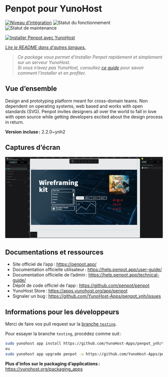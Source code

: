 <!--
Nota bene : ce README est automatiquement généré par <https://github.com/YunoHost/apps/tree/master/tools/readme_generator>
Il NE doit PAS être modifié à la main.
-->

# Penpot pour YunoHost

[![Niveau d’intégration](https://dash.yunohost.org/integration/penpot.svg)](https://ci-apps.yunohost.org/ci/apps/penpot/) ![Statut du fonctionnement](https://ci-apps.yunohost.org/ci/badges/penpot.status.svg) ![Statut de maintenance](https://ci-apps.yunohost.org/ci/badges/penpot.maintain.svg)

[![Installer Penpot avec YunoHost](https://install-app.yunohost.org/install-with-yunohost.svg)](https://install-app.yunohost.org/?app=penpot)

*[Lire le README dans d'autres langues.](./ALL_README.md)*

> *Ce package vous permet d’installer Penpot rapidement et simplement sur un serveur YunoHost.*  
> *Si vous n’avez pas YunoHost, consultez [ce guide](https://yunohost.org/install) pour savoir comment l’installer et en profiter.*

## Vue d’ensemble

Design and prototyping platform meant for cross-domain teams. Non dependent on operating systems, web based and works with open standards (SVG). Penpot invites designers all over the world to fall in love with open source while getting developers excited about the design process in return.

**Version incluse :** 2.2.0~ynh2

## Captures d’écran

![Capture d’écran de Penpot](./doc/screenshots/penpot.png)

## Documentations et ressources

- Site officiel de l’app : <https://penpot.app/>
- Documentation officielle utilisateur : <https://help.penpot.app/user-guide/>
- Documentation officielle de l’admin : <https://help.penpot.app/technical-guide/>
- Dépôt de code officiel de l’app : <https://github.com/penpot/penpot>
- YunoHost Store : <https://apps.yunohost.org/app/penpot>
- Signaler un bug : <https://github.com/YunoHost-Apps/penpot_ynh/issues>

## Informations pour les développeurs

Merci de faire vos pull request sur la [branche `testing`](https://github.com/YunoHost-Apps/penpot_ynh/tree/testing).

Pour essayer la branche `testing`, procédez comme suit :

```bash
sudo yunohost app install https://github.com/YunoHost-Apps/penpot_ynh/tree/testing --debug
ou
sudo yunohost app upgrade penpot -u https://github.com/YunoHost-Apps/penpot_ynh/tree/testing --debug
```

**Plus d’infos sur le packaging d’applications :** <https://yunohost.org/packaging_apps>
